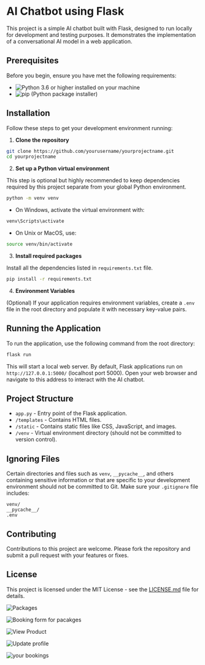 
# AI Chatbot using Flask

This project is a simple AI chatbot built with Flask, designed to run locally for development and testing purposes. It demonstrates the implementation of a conversational AI model in a web application.

## Prerequisites

Before you begin, ensure you have met the following requirements:

- ![Python](https://img.shields.io/badge/Python-3776AB?style=for-the-badge&logo=python&logoColor=white) 3.6 or higher installed on your machine
- ![pip](https://img.shields.io/badge/pip-3775A9?style=for-the-badge&logo=pypi&logoColor=white) (Python package installer)

## Installation

Follow these steps to get your development environment running:

1. **Clone the repository**

```bash
git clone https://github.com/yourusername/yourprojectname.git
cd yourprojectname
```

2. **Set up a Python virtual environment**

This step is optional but highly recommended to keep dependencies required by this project separate from your global Python environment.

```bash
python -m venv venv
```

- On Windows, activate the virtual environment with:
```bash
venv\Scripts\activate
```

- On Unix or MacOS, use:
```bash
source venv/bin/activate
```

3. **Install required packages**

Install all the dependencies listed in `requirements.txt` file.

```bash
pip install -r requirements.txt
```

4. **Environment Variables**

(Optional) If your application requires environment variables, create a `.env` file in the root directory and populate it with necessary key-value pairs.

## Running the Application

To run the application, use the following command from the root directory:

```bash
flask run
```

This will start a local web server. By default, Flask applications run on `http://127.0.0.1:5000/` (localhost port 5000). Open your web browser and navigate to this address to interact with the AI chatbot.

## Project Structure

- `app.py` - Entry point of the Flask application.
- `/templates` - Contains HTML files.
- `/static` - Contains static files like CSS, JavaScript, and images.
- `/venv` - Virtual environment directory (should not be committed to version control).

## Ignoring Files

Certain directories and files such as `venv`, `__pycache__`, and others containing sensitive information or that are specific to your development environment should not be committed to Git. Make sure your `.gitignore` file includes:

```
venv/
__pycache__/
.env
```

## Contributing

Contributions to this project are welcome. Please fork the repository and submit a pull request with your features or fixes.

## License

This project is licensed under the MIT License - see the [LICENSE.md](LICENSE) file for details.


![Packages](https://github.com/user-attachments/assets/16b2f76d-9813-448c-a9e9-7e9f73b29f75)

![Booking form for pacakges](https://github.com/user-attachments/assets/a57c7da7-87d6-4f76-acff-9ce9a9d5089d)

![View Product](https://github.com/user-attachments/assets/1c7382bd-bd47-489f-a29e-d535e8ab3752)

![Update profile](https://github.com/user-attachments/assets/0a6762cc-e29d-4074-bba3-ffcf1c1aa4e8)

![your bookings](https://github.com/user-attachments/assets/baa22e13-f5f7-4561-92af-e531bbe8d342)

